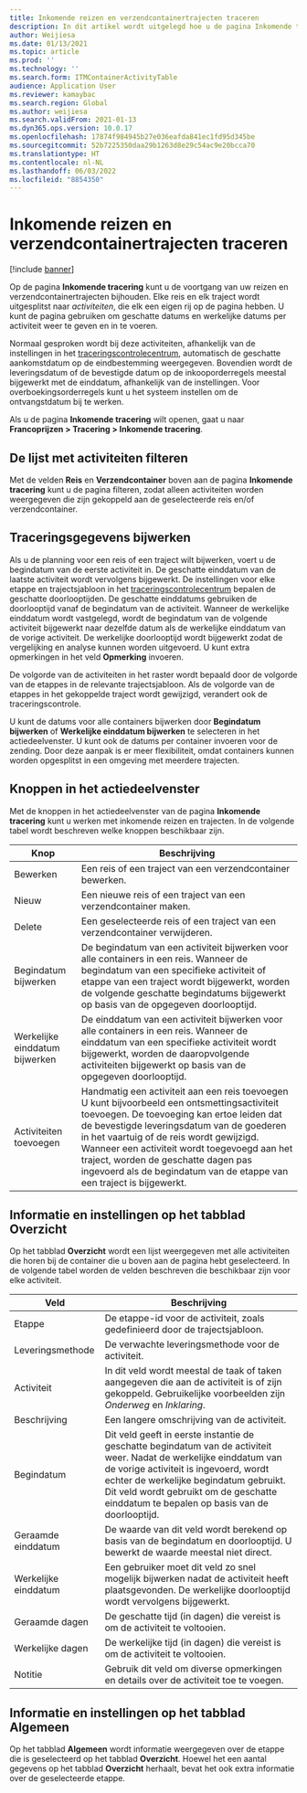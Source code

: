 ```yaml
---
title: Inkomende reizen en verzendcontainertrajecten traceren
description: In dit artikel wordt uitgelegd hoe u de pagina Inkomende tracering kunt gebruiken om de voortgang van uw reizen en verzendcontainertrajecten bij te houden.
author: Weijiesa
ms.date: 01/13/2021
ms.topic: article
ms.prod: ''
ms.technology: ''
ms.search.form: ITMContainerActivityTable
audience: Application User
ms.reviewer: kamaybac
ms.search.region: Global
ms.author: weijiesa
ms.search.validFrom: 2021-01-13
ms.dyn365.ops.version: 10.0.17
ms.openlocfilehash: 17874f984945b27e036eafda841ec1fd95d345be
ms.sourcegitcommit: 52b7225350daa29b1263d8e29c54ac9e20bcca70
ms.translationtype: HT
ms.contentlocale: nl-NL
ms.lasthandoff: 06/03/2022
ms.locfileid: "8854350"
---
```

# <a name="track-inbound-voyages-and-shipping-container-journeys"></a>Inkomende reizen en verzendcontainertrajecten traceren

[!include [banner](../../includes/banner.md)]

Op de pagina **Inkomende tracering** kunt u de voortgang van uw reizen en verzendcontainertrajecten bijhouden. Elke reis en elk traject wordt uitgesplitst naar *activiteiten*, die elk een eigen rij op de pagina hebben. U kunt de pagina gebruiken om geschatte datums en werkelijke datums per activiteit weer te geven en in te voeren.

Normaal gesproken wordt bij deze activiteiten, afhankelijk van de instellingen in het [traceringscontrolecentrum](delivery-information-setup.md#tracking-control-center), automatisch de geschatte aankomstdatum op de eindbestemming weergegeven. Bovendien wordt de leveringsdatum of de bevestigde datum op de inkooporderregels meestal bijgewerkt met de einddatum, afhankelijk van de instellingen. Voor overboekingsorderregels kunt u het systeem instellen om de ontvangstdatum bij te werken.

Als u de pagina **Inkomende tracering** wilt openen, gaat u naar **Francoprijzen \> Tracering \> Inkomende tracering**.

## <a name="filter-the-activities-list"></a>De lijst met activiteiten filteren

Met de velden **Reis** en **Verzendcontainer** boven aan de pagina **Inkomende tracering** kunt u de pagina filteren, zodat alleen activiteiten worden weergegeven die zijn gekoppeld aan de geselecteerde reis en/of verzendcontainer.

## <a name="update-tracking-information"></a>Traceringsgegevens bijwerken

Als u de planning voor een reis of een traject wilt bijwerken, voert u de begindatum van de eerste activiteit in. De geschatte einddatum van de laatste activiteit wordt vervolgens bijgewerkt. De instellingen voor elke etappe en trajectsjabloon in het [traceringscontrolecentrum](delivery-information-setup.md#tracking-control-center) bepalen de geschatte doorlooptijden. De geschatte einddatums gebruiken de doorlooptijd vanaf de begindatum van de activiteit. Wanneer de werkelijke einddatum wordt vastgelegd, wordt de begindatum van de volgende activiteit bijgewerkt naar dezelfde datum als de werkelijke einddatum van de vorige activiteit. De werkelijke doorlooptijd wordt bijgewerkt zodat de vergelijking en analyse kunnen worden uitgevoerd. U kunt extra opmerkingen in het veld **Opmerking** invoeren.

De volgorde van de activiteiten in het raster wordt bepaald door de volgorde van de etappes in de relevante trajectsjabloon. Als de volgorde van de etappes in het gekoppelde traject wordt gewijzigd, verandert ook de traceringscontrole.

U kunt de datums voor alle containers bijwerken door **Begindatum bijwerken** of **Werkelijke einddatum bijwerken** te selecteren in het actiedeelvenster. U kunt ook de datums per container invoeren voor de zending. Door deze aanpak is er meer flexibiliteit, omdat containers kunnen worden opgesplitst in een omgeving met meerdere trajecten.

## <a name="buttons-on-the-action-pane"></a>Knoppen in het actiedeelvenster

Met de knoppen in het actiedeelvenster van de pagina **Inkomende tracering** kunt u werken met inkomende reizen en trajecten. In de volgende tabel wordt beschreven welke knoppen beschikbaar zijn.

| Knop | Beschrijving |
|---|---|
| Bewerken | Een reis of een traject van een verzendcontainer bewerken. |
| Nieuw | Een nieuwe reis of een traject van een verzendcontainer maken. |
| Delete | Een geselecteerde reis of een traject van een verzendcontainer verwijderen. |
| Begindatum bijwerken | De begindatum van een activiteit bijwerken voor alle containers in een reis. Wanneer de begindatum van een specifieke activiteit of etappe van een traject wordt bijgewerkt, worden de volgende geschatte begindatums bijgewerkt op basis van de opgegeven doorlooptijd. |
| Werkelijke einddatum bijwerken | De einddatum van een activiteit bijwerken voor alle containers in een reis. Wanneer de einddatum van een specifieke activiteit wordt bijgewerkt, worden de daaropvolgende activiteiten bijgewerkt op basis van de opgegeven doorlooptijd. |
| Activiteiten toevoegen | Handmatig een activiteit aan een reis toevoegen U kunt bijvoorbeeld een ontsmettingsactiviteit toevoegen. De toevoeging kan ertoe leiden dat de bevestigde leveringsdatum van de goederen in het vaartuig of de reis wordt gewijzigd. Wanneer een activiteit wordt toegevoegd aan het traject, worden de geschatte dagen pas ingevoerd als de begindatum van de etappe van een traject is bijgewerkt. |

## <a name="information-and-settings-on-the-overview-tab"></a>Informatie en instellingen op het tabblad Overzicht

Op het tabblad **Overzicht** wordt een lijst weergegeven met alle activiteiten die horen bij de container die u boven aan de pagina hebt geselecteerd. In de volgende tabel worden de velden beschreven die beschikbaar zijn voor elke activiteit.

| Veld | Beschrijving |
|---|---|
| Etappe | De etappe-id voor de activiteit, zoals gedefinieerd door de trajectsjabloon. |
| Leveringsmethode | De verwachte leveringsmethode voor de activiteit. |
| Activiteit | In dit veld wordt meestal de taak of taken aangegeven die aan de activiteit is of zijn gekoppeld. Gebruikelijke voorbeelden zijn *Onderweg* en *Inklaring*. |
| Beschrijving | Een langere omschrijving van de activiteit. |
| Begindatum | Dit veld geeft in eerste instantie de geschatte begindatum van de activiteit weer. Nadat de werkelijke einddatum van de vorige activiteit is ingevoerd, wordt echter de werkelijke begindatum gebruikt. Dit veld wordt gebruikt om de geschatte einddatum te bepalen op basis van de doorlooptijd. |
| Geraamde einddatum | De waarde van dit veld wordt berekend op basis van de begindatum en doorlooptijd. U bewerkt de waarde meestal niet direct. |
| Werkelijke einddatum | Een gebruiker moet dit veld zo snel mogelijk bijwerken nadat de activiteit heeft plaatsgevonden. De werkelijke doorlooptijd wordt vervolgens bijgewerkt. |
| Geraamde dagen | De geschatte tijd (in dagen) die vereist is om de activiteit te voltooien. |
| Werkelijke dagen | De werkelijke tijd (in dagen) die vereist is om de activiteit te voltooien. |
| Notitie | Gebruik dit veld om diverse opmerkingen en details over de activiteit toe te voegen. |

## <a name="information-and-settings-on-the-general-tab"></a>Informatie en instellingen op het tabblad Algemeen

Op het tabblad **Algemeen** wordt informatie weergegeven over de etappe die is geselecteerd op het tabblad **Overzicht**. Hoewel het een aantal gegevens op het tabblad **Overzicht** herhaalt, bevat het ook extra informatie over de geselecteerde etappe.

